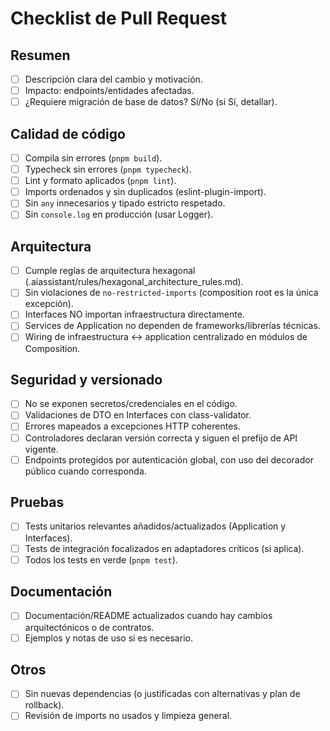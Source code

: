 # Checklist de Pull Request

## Resumen

- [ ] Descripción clara del cambio y motivación.
- [ ] Impacto: endpoints/entidades afectadas.
- [ ] ¿Requiere migración de base de datos? Sí/No (si Sí, detallar).

## Calidad de código

- [ ] Compila sin errores (`pnpm build`).
- [ ] Typecheck sin errores (`pnpm typecheck`).
- [ ] Lint y formato aplicados (`pnpm lint`).
- [ ] Imports ordenados y sin duplicados (eslint-plugin-import).
- [ ] Sin `any` innecesarios y tipado estricto respetado.
- [ ] Sin `console.log` en producción (usar Logger).

## Arquitectura

- [ ] Cumple reglas de arquitectura hexagonal (.aiassistant/rules/hexagonal_architecture_rules.md).
- [ ] Sin violaciones de `no-restricted-imports` (composition root es la única excepción).
- [ ] Interfaces NO importan infraestructura directamente.
- [ ] Services de Application no dependen de frameworks/librerías técnicas.
- [ ] Wiring de infraestructura ↔ application centralizado en módulos de Composition.

## Seguridad y versionado

- [ ] No se exponen secretos/credenciales en el código.
- [ ] Validaciones de DTO en Interfaces con class-validator.
- [ ] Errores mapeados a excepciones HTTP coherentes.
- [ ] Controladores declaran versión correcta y siguen el prefijo de API vigente.
- [ ] Endpoints protegidos por autenticación global, con uso del decorador público cuando corresponda.

## Pruebas

- [ ] Tests unitarios relevantes añadidos/actualizados (Application y Interfaces).
- [ ] Tests de integración focalizados en adaptadores críticos (si aplica).
- [ ] Todos los tests en verde (`pnpm test`).

## Documentación

- [ ] Documentación/README actualizados cuando hay cambios arquitectónicos o de contratos.
- [ ] Ejemplos y notas de uso si es necesario.

## Otros

- [ ] Sin nuevas dependencias (o justificadas con alternativas y plan de rollback).
- [ ] Revisión de imports no usados y limpieza general.
